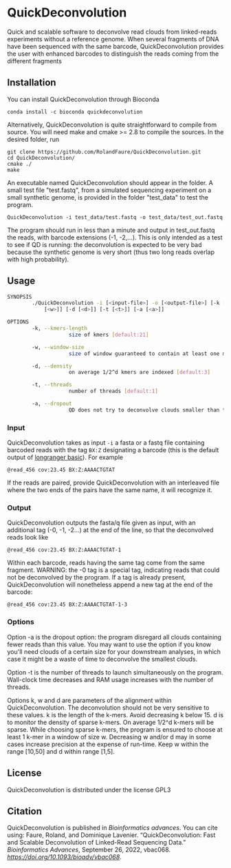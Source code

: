 # QuickDeconvolution

Quick and scalable software to deconvolve read clouds from linked-reads experiments without a reference genome. When several fragments of DNA have been sequenced with the same barcode, QuickDeconvolution provides the user with enhanced barcodes to distinguish the reads coming from the different fragments

## Installation

You can install QuickDeconvolution through Bioconda
```
conda install -c bioconda quickdeconvolution
```

Alternatively, QuickDeconvolution is quite straightforward to compile from source.
You will need make and cmake >= 2.8 to compile the sources. In the desired folder, run

```
git clone https://github.com/RolandFaure/QuickDeconvolution.git
cd QuickDeconvolution/
cmake ./
make
```

An executable named QuickDeconvolution should appear in the folder. A small test file "test.fastq", from a simulated sequencing experiment on a small synthetic genome, is provided in the folder "test_data" to test the program.
```
QuickDeconvolution -i test_data/test.fastq -o test_data/test_out.fastq
```
The program should run in less than a minute and output in test_out.fastq the reads, with barcode extensions (-1, -2,...). This is only intended as a test to see if QD is running: the deconvolution is expected to be very bad because the synthetic genome is very short (thus two long reads overlap with high probability).

## Usage

```bash
SYNOPSIS
        ./QuickDeconvolution -i [<input-file>] -o [<output-file>] [-k [<k>]] [-w
            [<w>]] [-d [<d>]] [-t [<t>]] [-a [<a>]]

OPTIONS
        -k, --kmers-length
                    size of kmers [default:21]

        -w, --window-size
                    size of window guaranteed to contain at least one minimizing kmer [default:40]

        -d, --density
                    on average 1/2^d kmers are indexed [default:3]

        -t, --threads
                    number of threads [default:1]

        -a, --dropout
                    QD does not try to deconvolve clouds smaller than this value [default:0]

```

### Input

QuickDeconvolution takes as input `-i` a fasta or a fastq file containing barcoded reads with the tag `BX:Z` designating a barcode (this is the default output of [longranger basic](https://support.10xgenomics.com/genome-exome/software/pipelines/latest/advanced/other-pipelines)). For example
```
@read_456 cov:23.45 BX:Z:AAAACTGTAT
```
If the reads are paired, provide QuickDeconvolution with an interleaved file where the two ends of the pairs have the same name, it will recognize it.

### Output

QuickDeconvolution outputs the fasta/q file given as input, with an additional tag (-0, -1, -2...) at the end of the line, so that the deconvolved reads look like 
```
@read_456 cov:23.45 BX:Z:AAAACTGTAT-1
```
Within each barcode, reads having the same tag come from the same fragment. WARNING: the -0 tag is a special tag, indicating reads that could not be deconvolved by the program. If a tag is already present, QuickDeconvolution will nonetheless append a new tag at the end of the barcode:
```
@read_456 cov:23.45 BX:Z:AAAACTGTAT-1-3
```

### Options

Option -a is the dropout option: the program disregard all clouds containing fewer reads than this value. You may want to use the option if you know you'll need clouds of a certain size for your downstream analyses, in which case it might be a waste of time to deconvolve the smallest clouds.

Option -t is the number of threads to launch simultaneously on the program. Wall-clock time decreases and RAM usage increases with the number of threads.

Options k, w and d are parameters of the alignment within QuickDeconvolution. The deconvolution should not be very sensitive to these values. 
k is the length of the k-mers. Avoid decreasing k below 15. 
d is to monitor the density of sparse k-mers. On average 1/2^d k-mers will be sparse.
While choosing sparse k-mers, the program is ensured to choose at least 1 k-mer in a window of size w.
Decreasing w and/or d may in some cases increase precision at the expense of run-time. Keep w within the range [10,50] and d within range [1,5].

## License

QuickDeconvolution is distributed under the license GPL3

## Citation

QuickDeconvolution is published in *Bioinformatics advances*. You can cite using:
Faure, Roland, and Dominique Lavenier. “QuickDeconvolution: Fast and Scalable Deconvolution of Linked-Read Sequencing Data.” *Bioinformatics Advances*, September 26, 2022, vbac068. _https://doi.org/10.1093/bioadv/vbac068_.

